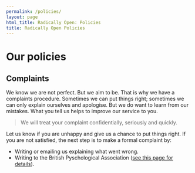 ```yaml
---
permalink: /policies/
layout: page
html_title: Radically Open: Policies
title: Radically Open Policies
---
```



# Our policies


## Complaints

We know we are not perfect. But we aim to be. That is why we have a complaints procedure. Sometimes we can put things right; sometimes we can only explain ourselves and apologise. But we do want to learn from our mistakes. What you tell us helps to improve our service to you.

> We will treat your complaint confidentially, seriously and quickly.

Let us know if you are unhappy and give us a chance to put things right. If you are not satisfied, the next step is to make a formal complaint by:

- Writing or emailing us explaining what went wrong.
- Writing to the British Pyschological Association ([see this page for details](http://www.bps.org.uk/what-we-do/bps/submitting-complaint-against-society-member/submitting-complaint-against-society-memb)).

